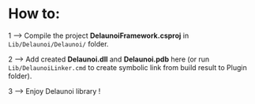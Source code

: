 # How to:

  1 -->  Compile the project **DelaunoiFramework.csproj** in `Lib/Delaunoi/Delaunoi/` folder.

  2 -->  Add created **Delaunoi.dll** and **Delaunoi.pdb** here (or run `Lib/DelaunoiLinker.cmd` to create symbolic link from build result to Plugin folder).

  3 -->  Enjoy Delaunoi library !
